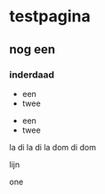 <style>
.lijn {border-style: solid 1px; border-color: Red;}
  
.one {
    border-style: solid 1px;
    border-color: Yellow;
}
</style>

<body>

<h1> testpagina</h1>
<h2>nog een</h2>
<h3> inderdaad</h3>

<ul>
  <li>een</li>
  <li>twee</li>
</ul>

<p><ul>
  <li>een</li>
  <li>twee</li>
</ul></p>

la di la di la
dom di dom

<p class="lijn">lijn </p>

<p class="one">one </p>

</body>
